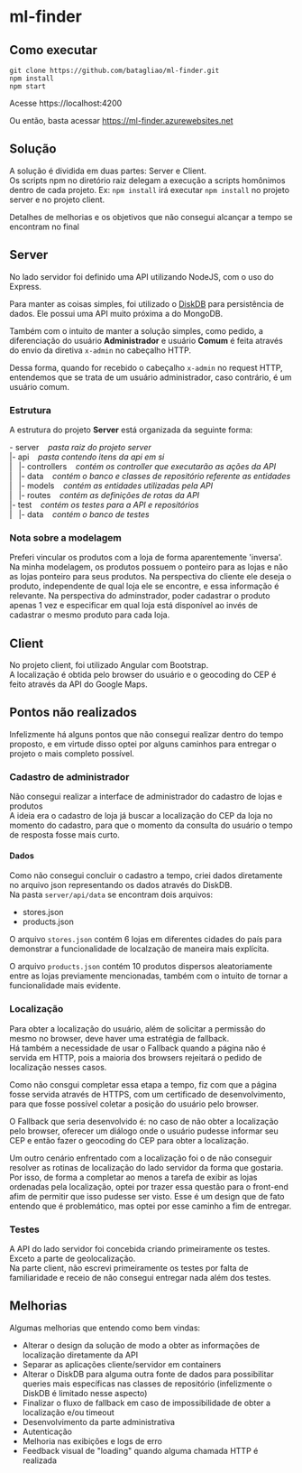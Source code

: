 # ml-finder

## Como executar
`git clone https://github.com/batagliao/ml-finder.git` <br />
`npm install`
<br />
`npm start`

Acesse https://localhost:4200

Ou então, basta acessar https://ml-finder.azurewebsites.net

## Solução
A solução é dividida em duas partes: Server e Client. <br />
Os scripts npm no diretório raiz delegam a execução a scripts homônimos dentro de cada projeto. Ex: `npm install` irá executar `npm install` no projeto server e no projeto client.

Detalhes de melhorias e os objetivos que não consegui alcançar a tempo se encontram no final

## Server

No lado servidor foi definido uma API utilizando NodeJS, com o uso do Express.

Para manter as coisas simples, foi utilizado o [DiskDB](https://github.com/arvindr21/diskDB) para persistência de dados. Ele possui uma API muito próxima a do MongoDB.

Também com o intuito de manter a solução simples, como pedido, a diferenciação do usuário **Administrador** e usuário **Comum** é feita através do envio da diretiva `x-admin` no cabeçalho HTTP.

Dessa forma, quando for recebido o cabeçalho `x-admin` no request HTTP, entendemos que se trata de um usuário administrador, caso contrário, é um usuário comum.

### Estrutura
A estrutura do projeto **Server** está organizada da seguinte forma:

\- server &nbsp;&nbsp;  *pasta raiz do projeto server*  <br />
 |- api &nbsp;&nbsp; *pasta contendo itens da api em si* <br />
 |  &nbsp; |- controllers &nbsp;&nbsp; *contém os controller que executarão as ações da API* <br />
 | &nbsp; |- data &nbsp;&nbsp; *contém o banco e classes de repositório referente as entidades*  <br />
 | &nbsp; |- models &nbsp;&nbsp; *contém as entidades utilizadas pela API* <br />
 | &nbsp; |- routes &nbsp;&nbsp; *contém as definições de rotas da API* <br />
 |- test &nbsp;&nbsp; *contém os testes para a API e repositórios* <br />
 | &nbsp; |- data &nbsp;&nbsp; *contém o banco de testes*

 ### Nota sobre a modelagem
 Preferi vincular os produtos com a loja de forma aparentemente 'inversa'. Na minha modelagem, os produtos possuem o ponteiro para as lojas e não as lojas ponteiro para seus produtos. Na perspectiva do cliente ele deseja o produto, independente de qual loja ele se encontre, e essa informação é relevante. Na perspectiva do adminstrador, poder cadastrar o produto apenas 1 vez e especificar em qual loja está disponível ao invés de cadastrar o mesmo produto para cada loja.


 ## Client
 No projeto client, foi utilizado Angular com Bootstrap. <br />
 A localização é obtida pelo browser do usuário e o geocoding do CEP é feito através da API do Google Maps.


 ## Pontos não realizados
 Infelizmente há alguns pontos que não consegui realizar dentro do tempo proposto, e em virtude disso optei por alguns caminhos para entregar o projeto o mais completo possível.

 ### Cadastro de administrador
 Não consegui realizar a interface de administrador do cadastro de lojas e produtos <br />
 A ideia era o cadastro de loja já buscar a localização do CEP da loja no momento do cadastro, para que o momento da consulta do usuário o tempo de resposta fosse mais curto.

 #### Dados
 Como não consegui concluir o cadastro a tempo, criei dados diretamente no arquivo json representando os dados através do DiskDB. <br />
 Na pasta `server/api/data` se encontram dois arquivos:
 - stores.json
 - products.json

 O arquivo `stores.json` contém 6 lojas em diferentes cidades do país para demonstrar a funcionalidade de localzação de maneira mais explícita.

 O arquivo `products.json` contém 10 produtos dispersos aleatoriamente entre as lojas previamente mencionadas, também com o intuito de tornar a funcionalidade mais evidente.

 ### Localização
 Para obter a localização do usuário, além de solicitar a permissão do mesmo no browser, deve haver uma estratégia de fallback. <br />
 Há também a necessidade de usar o Fallback quando a página não é servida em HTTP, pois a maioria dos browsers rejeitará o pedido de localização nesses casos. <br />
 
 Como não consgui completar essa etapa a tempo, fiz com que a página fosse servida através de HTTPS, com um certificado de desenvolvimento, para que fosse possível coletar a posição do usuário pelo browser.
 
 O Fallback que seria desenvolvido é: no caso de não obter a localização pelo browser, oferecer um diálogo onde o usuário pudesse informar seu CEP e então fazer o geocoding do CEP para obter a localização.

 Um outro cenário enfrentado com a localização foi o de não conseguir resolver as rotinas de localização do lado servidor da forma que gostaria. Por isso, de forma a completar ao menos a tarefa de exibir as lojas ordenadas pela localização, optei por trazer essa questão para o front-end afim de permitir que isso pudesse ser visto. Esse é um design que de fato entendo que é problemático, mas optei por esse caminho a fim de entregar.


### Testes
A API do lado servidor foi concebida criando primeiramente os testes. Exceto a parte de geolocalização. <br />
Na parte client, não escrevi primeiramente os testes por falta de familiaridade e receio de não consegui entregar nada além dos testes.

## Melhorias
Algumas melhorias que entendo como bem vindas:
 - Alterar o design da solução de modo a obter as informações de localização diretamente da API
 - Separar as aplicações cliente/servidor em containers
 - Alterar o DiskDB para alguma outra fonte de dados para possibilitar queries mais específicas nas classes de repositório (infelizmente o DiskDB é limitado nesse aspecto)
 - Finalizar o fluxo de fallback em caso de impossibilidade de obter a localização e/ou timeout
 - Desenvolvimento da parte administrativa
 - Autenticação
 - Melhoria nas exibições e logs de erro
 - Feedback visual de "loading" quando alguma chamada HTTP é realizada